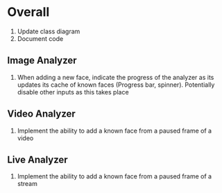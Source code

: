 # Overall

1. Update class diagram
2. Document code

## Image Analyzer

1. When adding a new face, indicate the progress of the analyzer as its updates its cache of known faces (Progress bar, spinner). Potentially disable other inputs as this takes place

## Video Analyzer

1. Implement the ability to add a known face from a paused frame of a video

## Live Analyzer

1. Implement the ability to add a known face from a paused frame of a stream
